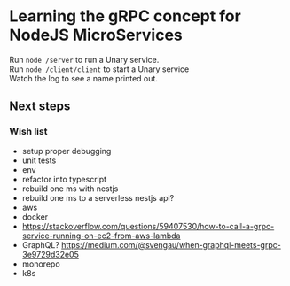 # Learning the gRPC concept for NodeJS MicroServices

Run ```node /server``` to run a Unary service.<br />
Run ```node /client/client``` to start a Unary service<br />
Watch the log to see a name printed out.

## Next steps

### Wish list

- setup proper debugging
- unit tests
- env
- refactor into typescript
- rebuild one ms with nestjs
- rebuild one ms to a serverless nestjs api?
- aws
- docker
- https://stackoverflow.com/questions/59407530/how-to-call-a-grpc-service-running-on-ec2-from-aws-lambda
- GraphQL? https://medium.com/@svengau/when-graphql-meets-grpc-3e9729d32e05
- monorepo
- k8s

<!-- FOR STATIC SETUP USE THESE:
grpc_tools_node_protoc ./protos/dummy.proto --js_out=import_style=commonjs,binary:./server --grpc_out=./server --plugin=`which grpc_tools_node_protoc_plugin`

grpc_tools_node_protoc ./protos/greet.proto --js_out=import_style=commonjs,binary:./server --grpc_out=./server --plugin=`which grpc_tools_node_protoc_plugin`

grpc_tools_node_protoc ./protos/calculate.proto --js_out=import_style=commonjs,binary:./server --grpc_out=./server --plugin=`which grpc_tools_node_protoc_plugin`

protoc -I=. ./protos/dummy.proto 
  --js_out=import_style=commonjs,binary:./server 
  --grpc_out=./server 
  --plugin=protoc-gen-grpc=`which grpc_tools_node_protoc_plugin`
-->

